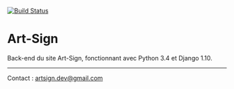 [![Build Status](https://travis-ci.org/Art-Sign/Art-Sign.svg?branch=master)](https://travis-ci.org/Art-Sign/Art-Sign)

# Art-Sign

Back-end du site Art-Sign, fonctionnant avec Python 3.4 et Django 1.10.


---

Contact : artsign.dev@gmail.com

